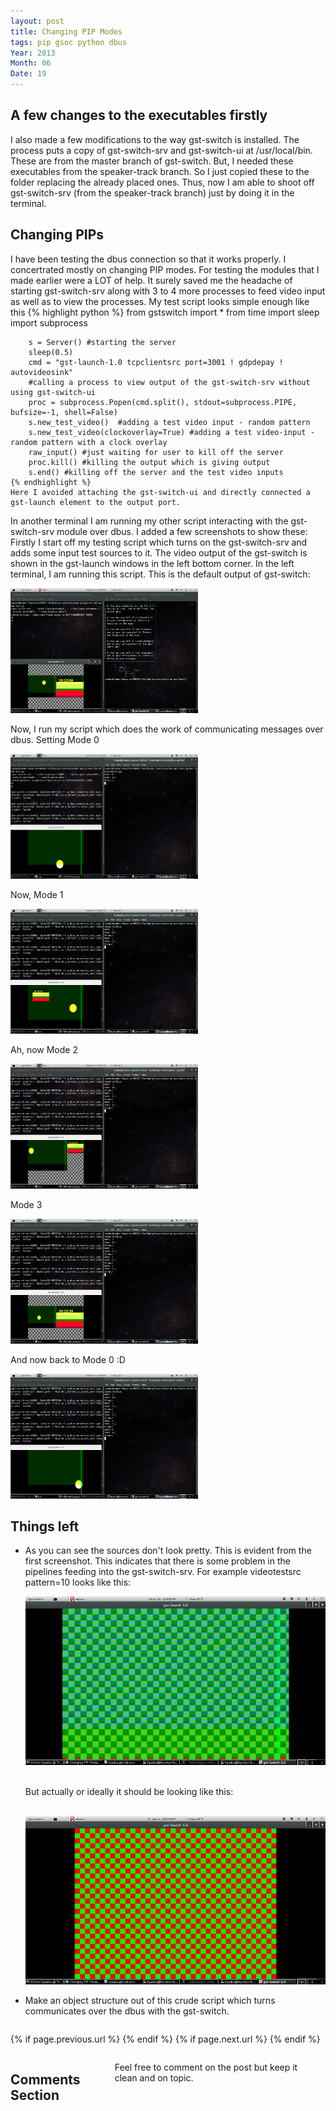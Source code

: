 ```yaml
---
layout: post
title: Changing PIP Modes
tags: pip gsoc python dbus
Year: 2013
Month: 06
Date: 19
---
```


<h2>
	A few changes to the executables firstly
</h2>
<p>
	I also made a few modifications to the way gst-switch is installed. The process puts a copy of gst-switch-srv and gst-switch-ui at /usr/local/bin. These are from the master branch of gst-switch. But, I needed these executables from the speaker-track branch. So I just copied these to the folder replacing the already placed ones. Thus, now I am able to shoot off gst-switch-srv (from the speaker-track branch) just by doing it in the terminal. 
</p>
<h2>
	Changing PIPs
</h2>
<p>
	I have been testing the dbus connection so that it works properly. I concertrated mostly on changing PIP modes. For testing the modules that I made earlier were a LOT of help. It surely saved me the headache of starting gst-switch-srv along with 3 to 4 more processes to feed video input as well as to view the processes. My test script looks simple enough like this
	{% highlight python %}
		from gstswitch import *
		from time import sleep
		import subprocess

		s = Server() #starting the server
		sleep(0.5)
		cmd = "gst-launch-1.0 tcpclientsrc port=3001 ! gdpdepay ! autovideosink"	
		#calling a process to view output of the gst-switch-srv without using gst-switch-ui
		proc = subprocess.Popen(cmd.split(), stdout=subprocess.PIPE, bufsize=-1, shell=False) 
		s.new_test_video()	#adding a test video input - random pattern
		s.new_test_video(clockoverlay=True) #adding a test video-input - random pattern with a clock overlay
		raw_input() #just waiting for user to kill off the server
		proc.kill() #killing the output which is giving output
		s.end() #killing off the server and the test video inputs
	{% endhighlight %}
	Here I avoided attaching the gst-switch-ui and directly connected a gst-launch element to the output port.
</p>

<p>
	In another terminal I am running my other script interacting with the gst-switch-srv module over dbus. I added a few screenshots to show these:
	<br>
	Firstly I start off my testing script which turns on the gst-switch-srv and adds some input test sources to it. The video output of the gst-switch is shown in the gst-launch windows in the left bottom corner. In the left terminal, I am running this script. This is the default output of gst-switch:
</p>
<p>
	<a href="/img/screenshots/Screenshot from 2013-06-19 20:22:07.png"><img width="300" height="200" src="/img/screenshots/Screenshot from 2013-06-19 20:22:07_1.png"></a>
</p>
<p>
	Now, I run my script which does the work of communicating messages over dbus. Setting Mode 0
</p>
<p>
	<a href="/img/screenshots/Screenshot from 2013-06-19 20:22:23.png"><img width="300" height="200" src="/img/screenshots/Screenshot from 2013-06-19 20:22:23_1.png"></a>
</p>
<p>
	Now, Mode 1
</p>
<p>
	<a href="/img/screenshots/Screenshot from 2013-06-19 20:22:28.png"><img width="300" height="200" src="/img/screenshots/Screenshot from 2013-06-19 20:22:28_1.png"></a>
	<br>
</p>
<p>
	Ah, now Mode 2
</p>
<p>
	<a href="/img/screenshots/Screenshot from 2013-06-19 20:22:32.png"><img width="300" height="200" src="/img/screenshots/Screenshot from 2013-06-19 20:22:32_1.png"></a>
	<br>
</p>
<p>
	Mode 3
</p>
<p>
	<a href="/img/screenshots/Screenshot from 2013-06-19 20:22:37.png"><img width="300" height="200" src="/img/screenshots/Screenshot from 2013-06-19 20:22:37_1.png"></a>
	<br>
</p>
<p>
	And now back to Mode 0 :D
</p>
<p>
	<a href="/img/screenshots/Screenshot from 2013-06-19 20:22:42.png"><img width="300" height="200" src="/img/screenshots/Screenshot from 2013-06-19 20:22:42_1.png"></a>
</p>
<h2>
	Things left
</h2>
<p>
	<ul>
		<li>
			<p>
				As you can see the sources don't look pretty. This is evident from the first screenshot. This indicates that there is some problem in the pipelines feeding into the gst-switch-srv. For example videotestsrc pattern=10 looks like this:
			</p>
			<p>
				<a href="/img/screenshots/Screenshot from 2013-06-21 13:56:13.jpg"><img src="/img/screenshots/Screenshot from 2013-06-21 13:56:13.jpg"></a>
			</p>
			<p>
				<br>
				But actually or ideally it should be looking like this:
				<br>
				<br>
			</p>
			<p>
				<a href="/img/screenshots/Screenshot from 2013-06-21 13:56:46.jpg"><img src="/img/screenshots/Screenshot from 2013-06-21 13:56:46.jpg"></a>
			</p>
		</li>
		<li>Make an object structure out of this crude script which turns communicates over the dbus with the gst-switch.</li>
	</ul>
</p>



<div class="row">	
	<div class="span9 column">
			<p class="pull-right">{% if page.previous.url %} <a href="{{page.previous.url}}" title="Previous Post: {{page.previous.title}}"><i class="icon-chevron-left"></i></a> 	{% endif %}   {% if page.next.url %} 	<a href="{{page.next.url}}" title="Next Post: {{page.next.title}}"><i class="icon-chevron-right"></i></a> 	{% endif %} </p>  
	</div>

</div>

<div class="row">	
    <div class="span9 columns">    
		<h2>Comments Section</h2>
	    <p>Feel free to comment on the post but keep it clean and on topic.</p>	
		<div id="disqus_thread"></div>
		<script type="text/javascript">
			/* * * CONFIGURATION VARIABLES: EDIT BEFORE PASTING INTO YOUR WEBPAGE * * */
			var disqus_shortname = 'aayushahuja'; // required: replace example with your forum shortname
			
			
			/* * * DON'T EDIT BELOW THIS LINE * * */
			(function() {
				var dsq = document.createElement('script'); dsq.type = 'text/javascript'; dsq.async = true;
				dsq.src = 'http://' + disqus_shortname + '.disqus.com/embed.js';
				(document.getElementsByTagName('head')[0] || document.getElementsByTagName('body')[0]).appendChild(dsq);
			})();
		</script>
		<noscript>Please enable JavaScript to view the <a href="http://disqus.com/?ref_noscript">comments powered by Disqus.</a></noscript>
		<a href="http://disqus.com" class="dsq-brlink">blog comments powered by <span class="logo-disqus">Disqus</span></a>
	</div>
</div>

<!-- Twitter -->
<script>!function(d,s,id){var js,fjs=d.getElementsByTagName(s)[0];if(!d.getElementById(id)){js=d.createElement(s);js.id=id;js.src="//platform.twitter.com/widgets.js";fjs.parentNode.insertBefore(js,fjs);}}(document,"script","twitter-wjs");</script>

<!-- Google + -->
<script type="text/javascript">
  (function() {
    var po = document.createElement('script'); po.type = 'text/javascript'; po.async = true;
    po.src = 'https://apis.google.com/js/plusone.js';
    var s = document.getElementsByTagName('script')[0]; s.parentNode.insertBefore(po, s);
  })();
</script>
<!-- Written by hyades -->

